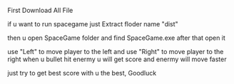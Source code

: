 First Download All File

if u want to run spacegame just Extract floder name "dist"

then u open SpaceGame folder and find SpaceGame.exe
after that open it

use "Left" to move player to the left and use "Right" to move player to the right
when u bullet hit enermy u will get score and enermy will move faster

just try to get best score
with u the best, Goodluck
